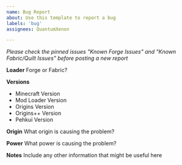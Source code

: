 ```yaml
---
name: Bug Report
about: Use this template to report a bug
labels: 'bug'
assignees: QuantumXenon

---
```

*Please check the pinned issues "Known Forge Issues" and "Known Fabric/Quilt Issues" before posting a new report*

**Loader**
Forge or Fabric?

**Versions**
- Minecraft Version
- Mod Loader Version
- Origins Version
- Origins++ Version
- Pehkui Version

**Origin**
What origin is causing the problem?

**Power**
What power is causing the problem?

**Notes**
Include any other information that might be useful here
